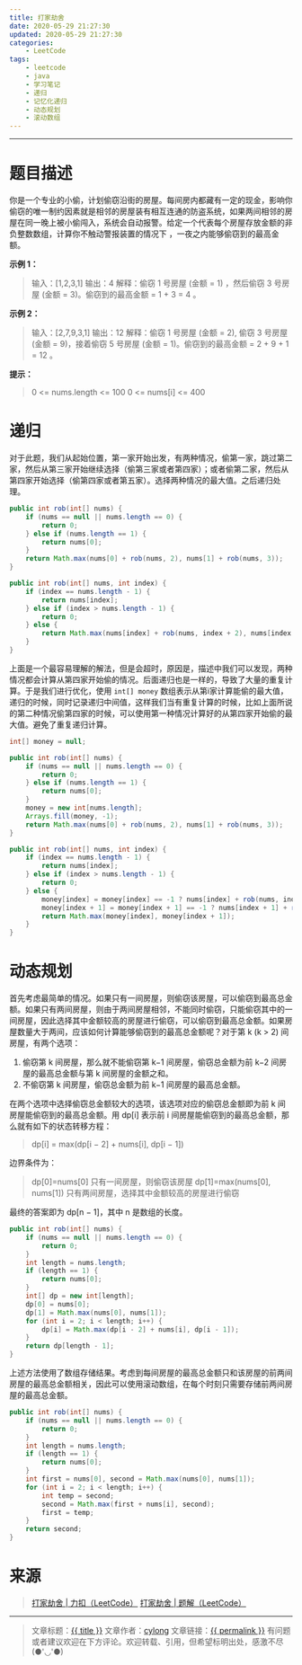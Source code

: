 ```yaml
---
title: 打家劫舍
date: 2020-05-29 21:27:30
updated: 2020-05-29 21:27:30
categories:
    - LeetCode
tags:
    - leetcode
    - java
    - 学习笔记
    - 递归
    - 记忆化递归
    - 动态规划
    - 滚动数组
---
```

---

# 题目描述

你是一个专业的小偷，计划偷窃沿街的房屋。每间房内都藏有一定的现金，影响你偷窃的唯一制约因素就是相邻的房屋装有相互连通的防盗系统，如果两间相邻的房屋在同一晚上被小偷闯入，系统会自动报警。给定一个代表每个房屋存放金额的非负整数数组，计算你不触动警报装置的情况下 ，一夜之内能够偷窃到的最高金额。

**示例 1：**
> 输入：[1,2,3,1]
> 输出：4
> 解释：偷窃 1 号房屋 (金额 = 1) ，然后偷窃 3 号房屋 (金额 = 3)。偷窃到的最高金额 = 1 + 3 = 4 。

**示例 2：**
> 输入：[2,7,9,3,1]
> 输出：12
> 解释：偷窃 1 号房屋 (金额 = 2), 偷窃 3 号房屋 (金额 = 9)，接着偷窃 5 号房屋 (金额 = 1)。偷窃到的最高金额 = 2 + 9 + 1 = 12 。

**提示：**
> 0 <= nums.length <= 100
> 0 <= nums[i] <= 400

<!-- more -->

# 递归

对于此题，我们从起始位置，第一家开始出发，有两种情况，偷第一家，跳过第二家，然后从第三家开始继续选择（偷第三家或者第四家）；或者偷第二家，然后从第四家开始选择（偷第四家或者第五家）。选择两种情况的最大值。之后递归处理。

```java
public int rob(int[] nums) {
    if (nums == null || nums.length == 0) {
        return 0;
    } else if (nums.length == 1) {
        return nums[0];
    }
    return Math.max(nums[0] + rob(nums, 2), nums[1] + rob(nums, 3));
}

public int rob(int[] nums, int index) {
    if (index == nums.length - 1) {
        return nums[index];
    } else if (index > nums.length - 1) {
        return 0;
    } else {
        return Math.max(nums[index] + rob(nums, index + 2), nums[index + 1] + rob(nums, index + 3));
    }
}
```

上面是一个最容易理解的解法，但是会超时，原因是，描述中我们可以发现，两种情况都会计算从第四家开始偷的情况。后面递归也是一样的，导致了大量的重复计算。于是我们进行优化，使用 `int[] money` 数组表示从第i家计算能偷的最大值，递归的时候，同时记录递归中间值，这样我们当有重复计算的时候，比如上面所说的第二种情况偷第四家的时候，可以使用第一种情况计算好的从第四家开始偷的最大值。避免了重复递归计算。

```java
int[] money = null;

public int rob(int[] nums) {
    if (nums == null || nums.length == 0) {
        return 0;
    } else if (nums.length == 1) {
        return nums[0];
    }
    money = new int[nums.length];
    Arrays.fill(money, -1);
    return Math.max(nums[0] + rob(nums, 2), nums[1] + rob(nums, 3));
}

public int rob(int[] nums, int index) {
    if (index == nums.length - 1) {
        return nums[index];
    } else if (index > nums.length - 1) {
        return 0;
    } else {
        money[index] = money[index] == -1 ? nums[index] + rob(nums, index + 2) : money[index];
        money[index + 1] = money[index + 1] == -1 ? nums[index + 1] + rob(nums, index + 3) : money[index + 1];
        return Math.max(money[index], money[index + 1]);
    }
}
```

# 动态规划

首先考虑最简单的情况。如果只有一间房屋，则偷窃该房屋，可以偷窃到最高总金额。如果只有两间房屋，则由于两间房屋相邻，不能同时偷窃，只能偷窃其中的一间房屋，因此选择其中金额较高的房屋进行偷窃，可以偷窃到最高总金额。如果房屋数量大于两间，应该如何计算能够偷窃到的最高总金额呢？对于第 k (k > 2) 间房屋，有两个选项：
1. 偷窃第 k 间房屋，那么就不能偷窃第 k−1 间房屋，偷窃总金额为前 k−2 间房屋的最高总金额与第 k 间房屋的金额之和。
2. 不偷窃第 k 间房屋，偷窃总金额为前 k−1 间房屋的最高总金额。

在两个选项中选择偷窃总金额较大的选项，该选项对应的偷窃总金额即为前 k 间房屋能偷窃到的最高总金额。用 dp[i] 表示前 i 间房屋能偷窃到的最高总金额，那么就有如下的状态转移方程：
> dp[i] = max(dp[i − 2] + nums[i], dp[i − 1])

边界条件为：
> dp[0]=nums[0] 只有一间房屋，则偷窃该房屋
> dp\[1\]=max(nums[0], nums\[1\]) 只有两间房屋，选择其中金额较高的房屋进行偷窃

最终的答案即为 dp[n − 1]，其中 n 是数组的长度。

```java
public int rob(int[] nums) {
    if (nums == null || nums.length == 0) {
        return 0;
    }
    int length = nums.length;
    if (length == 1) {
        return nums[0];
    }
    int[] dp = new int[length];
    dp[0] = nums[0];
    dp[1] = Math.max(nums[0], nums[1]);
    for (int i = 2; i < length; i++) {
        dp[i] = Math.max(dp[i - 2] + nums[i], dp[i - 1]);
    }
    return dp[length - 1];
}
```

上述方法使用了数组存储结果。考虑到每间房屋的最高总金额只和该房屋的前两间房屋的最高总金额相关，因此可以使用滚动数组，在每个时刻只需要存储前两间房屋的最高总金额。

```java
public int rob(int[] nums) {
    if (nums == null || nums.length == 0) {
        return 0;
    }
    int length = nums.length;
    if (length == 1) {
        return nums[0];
    }
    int first = nums[0], second = Math.max(nums[0], nums[1]);
    for (int i = 2; i < length; i++) {
        int temp = second;
        second = Math.max(first + nums[i], second);
        first = temp;
    }
    return second;
}
```

# 来源
> [打家劫舍 | 力扣（LeetCode）][1]
> [打家劫舍 | 题解（LeetCode）][2]

---

> 文章标题：<a href='{{ permalink }}' title='{{ title }}' >{{ title }}</a>
> 文章作者：[cylong](http://www.cylong.com/about/ "cylong")
> 文章链接：<a href='{{ permalink }}' title='{{ title }}' >{{ permalink }}</a>
> 有问题或者建议欢迎在下方评论。欢迎转载、引用，但希望标明出处，感激不尽(●'◡'●)

[1]: https://leetcode-cn.com/problems/house-robber/ "打家劫舍 | 力扣（LeetCode）"
[2]: https://leetcode-cn.com/problems/house-robber/solution/da-jia-jie-she-by-leetcode-solution/ "打家劫舍 | 题解（LeetCode）"
